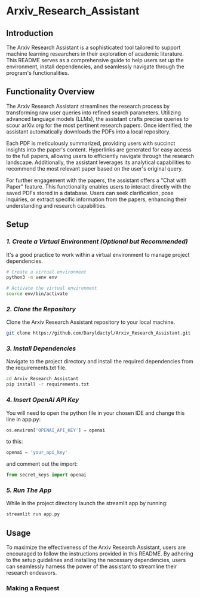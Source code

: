 # Arxiv_Research_Assistant

## **Introduction**

The Arxiv Research Assistant is a sophisticated tool tailored to support machine learning researchers in their exploration of academic literature. This README serves as a comprehensive guide to help users set up the environment, install dependencies, and seamlessly navigate through the program's functionalities.

## **Functionality Overview**

The Arxiv Research Assistant streamlines the research process by transforming raw user queries into refined search parameters. Utilizing advanced language models (LLMs), the assistant crafts precise queries to scour arXiv.org for the most pertinent research papers. Once identified, the assistant automatically downloads the PDFs into a local repository.

Each PDF is meticulously summarized, providing users with succinct insights into the paper's content. Hyperlinks are generated for easy access to the full papers, allowing users to efficiently navigate through the research landscape. Additionally, the assistant leverages its analytical capabilities to recommend the most relevant paper based on the user's original query.

For further engagement with the papers, the assistant offers a "Chat with Paper" feature. This functionality enables users to interact directly with the saved PDFs stored in a database. Users can seek clarification, pose inquiries, or extract specific information from the papers, enhancing their understanding and research capabilities.

## **Setup**
### *1. Create a Virtual Environment (Optional but Recommended)*
It's a good practice to work within a virtual environment to manage project dependencies.

```bash
# Create a virtual environment
python3 -m venv env
```
```bash
# Activate the virtual environment
source env/bin/activate
```

### *2. Clone the Repository*
Clone the Arxiv Research Assistant repository to your local machine.

```bash
git clone https://github.com/Daryldactyl/Arxiv_Research_Assistant.git
```

### *3. Install Dependencies*
Navigate to the project directory and install the required dependencies from the requirements.txt file.

```bash
cd Arxiv_Research_Assistant
pip install -r requirements.txt
```

### *4. Insert OpenAI API Key*
You will need to open the python file in your chosen IDE and change this line in app.py:
```python
os.environ['OPENAI_API_KEY'] = openai
```
to this:
```python
openai = 'your_api_key'
```
and comment out the import:
```python
from secret_keys import openai
```

###  *5. Run The App* 
While in the project directory launch the streamlit app by running:

```bash
streamlit run app.py
```

## Usage
To maximize the effectiveness of the Arxiv Research Assistant, users are encouraged to follow the instructions provided in this README. By adhering to the setup guidelines and installing the necessary dependencies, users can seamlessly harness the power of the assistant to streamline their research endeavors.

### **Making a Request**
